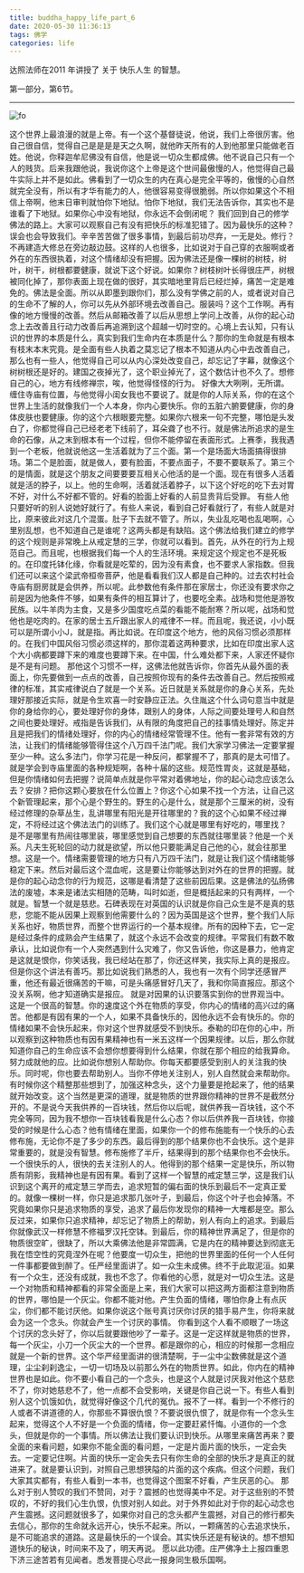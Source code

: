 ```yaml
---
title: buddha_happy_life_part_6
date: 2020-05-30 11:36:13
tags: 佛学
categories: life 
---
```


达照法师在2011 年讲授了 关于 快乐人生 的智慧。

第一部分，第6节。

<!--more-->


---

![fo](https://gateway.pinata.cloud/ipfs/QmRuvFAptj9nA354mwLYPzNuiGyDzYV97s8e83H4KBxFtF "达照法师")

这个世界上最浪漫的就是上帝。有一个这个基督徒说，他说，我们上帝很厉害。他自己很自信，觉得自己是是是是天之久啊，就他昨天所有的人到他那里只能做老百姓。他说，你释迦牟尼佛没有自信，他是说一切众生都成佛。他不说自己只有一个人的贱货。后来我跟他说，我说你这个上帝是这个世间最傲慢的人，他觉得自己最牛实际上并不是如此。佛看到了一切众生的内在真心是完全平等的，傲慢的心自然就完全没有，所以有才华有能力的人，他很容易变得很脆弱。所以你如果这个不相信上帝啊，他末日审判就怕你下地狱。怕你下地狱，我们无法告诉你，其实也不是谁看了下地狱。如果你心中没有地狱，你永远不会倒闭呢？
我们回到自己的修学佛法的路上。大家可以观察自己有没有把快乐的标准犯错了。因为最快乐的这种？误会也会导致我们。辛辛苦苦做了很多事情，到最后前功尽弃，一无是处。修行？不再建造大修总在旁边敲边鼓。这样的人也很多，比如说对于自己穿的衣服啊或者外在的东西很执着，对这个情绪却没有把握。因为佛法还是像一棵树的树枝，树叶，树干，树根都要健康，就说下这个好说。如果你？树枝树叶长得很庄严，树根被同化掉了，那你表面上现在做的很好，其实暗地里背后已经烂掉，痛苦一定是难免的。佛法是全面。所以从即墨到跟你们，那么没有学佛之前的人，或者说对自己的生命不了解的人，你可以先从外部环境去改善自己。服装吗？这个工作啊。再有像的地方慢慢的改善。然后从邮箱改善了以后从思想上学问上改善，从你的起心动念上去改善且行动力改善后再追溯到这个超越一切时空的。心境上去认知，只有认识的世界的本质是什么，真实到我们生命内在本质是什么？那你的生命就是有根本有枝末本末究竟。是全面有些人执着之莫忘记了根本不知道从内心中去改善自己，那么也有一些人，他觉得自己可以从内心深处改变自己，却忘记了字幕，就像这个树树根还是好的。建国之夜掉光了，这个职业掉光了，这个数估计也不久了。想修自己的心，地方有线修禅宗，唉，他觉得怪怪的行为。
好像大大咧咧，无所谓。缠住寺庙有位置，与他觉得小闺女我也不要说了。就是你的人际关系，你的在这个世界上生活的就像我们一个人本身，你内心要快乐。你的五脏六腑要健康，你的身体皮肤也要健康。你的这个六根眼要完整。如果你六根来一句不完整，哪怕是头发白了，你都觉得自己已经老老下线前了，耳朵聋了也不行。就是佛法所追求的是生命的石像，从之末到根本有一个过程，但你不能停留在表面形式。上赛季，我我遇到一个老板，他就说他这一生活着就为了三个面。第一个是场面大场面搞得很排场。第二个是脸面，就是做人，要有脸面，不要点面子，不要不要联系了。第三个的是情面，就是这个朋友之间要要要互相关心他活的是一个面。现在有很多人活着就是活的脖子，以上。他的生命啊，活着就活着脖子，以下这个好吃的吃下去对胃不好，对什么不好都不管的。好看的脸面上好看的人前显贵背后受罪。
有些人他只要好听的别人说她好就行了。有些人来说，看到自己好看就行了，有些人就是对比，原来彼此对这几个混蛋。肚子下去就不管了。所以，失业乱吃喝也乱喝啊，心里别乱想，也不知道自己是谁呢？这两头都是有缺陷。这个佛法给我们建立的修学的这个规则是非常晚上从戒定慧的三学，你就可以看到。首先，从外在的行为上规范自己。而且呢，也根据我们每一个人的生活环境。来规定这个规定也不是死板的。在印度托钵化缘，你看就是吃荤的，因为没有素食，也不要求人家指数。但我们还可以来这个梁武帝桓帝菩萨，他是看看我们汉人都是自己种的。过去农村社会寺庙有厨房就是会供养，所以呢。此参数他有条件那在家居士，你还没有要求你之前是因为他条件不够，如果有条件的相互算计了，也要吃全素。战场和觉他是游牧民族。以牛羊肉为主食，又是多少国度吃点菜的看能不能耐寒？所以呢，战场和觉他也是吃肉的。在家的居士五斤跟出家人的戒律不一样。而且呢，我还说，小小既可以是所谓小小J，就是指。再比如说。在印度这个地方，他的风俗习惯必须那样的。在我们中国风俗习惯必须这样的，那你混着这两种要求，比如在印度出家人这个大小病都要蹲下来的难度也要蹲下来。在中国，什么难处都下来，人家还怀疑你是不是有问题。
那他这个习惯不一样，这佛法他就告诉你，你首先从最外面的表面上，你先要做到一点点的改善，自己按照你现有的条件去改善自己。然后按照戒律的标准，其实戒律说白了就是一个关系。近日就是关系就是你的身心关系，先处理好那接近实际，就是令生欢喜一时安静应正法。久住胤这个什么词句意当中就是你的身给你的心，要处理好你的身体，跟别人的身体，人际之间要处理号人和自然之间也要处理好。戒指是告诉我们，从有限的角度把自己的挂事情处理好。陈定并且是把我们的情绪处理好，你的内心的情绪经常管理不住。他有一套非常有效的方法，让我们的情绪能够管得住这个八万四千法门呢。我们大家学习佛法一定要掌握至少一种。这么多法门，你学习花是一种反问，都掌握不了，那真的是太可惜了。就是学会到寺庙里面的各种规矩啊，各种十届的这些。规范性胃炎，这就是基础，但是你情绪如何去把握？说简单点就是你平常对着佛地址，你的起心动念应该怎么去？安排？把你这颗心要放在什么位置上？你这个心如果不找一个方法，让自己这个新管理起来，那个心是个野生的。野生的心是什么，就是那个三厘米的树，没有经过修理的杂草丛生，乱讲哪里有阳光是开往哪里的？我的这个心如果不经过禅定，不将经过这个佛法法门的训练了。我们这个心就是哪里有好吃的，哪里找？
是不是哪里有热闹往哪里装，哪里感觉到自己想要的东西就往哪里装？他是一个关系。凡夫生死轮回的动力就是欲望，所以他只要能满足自己他的心，就会往那里想。这是一个。情绪需要管理的地方只有八万四千法门，就是让我们这个情绪能够稳定下来。然后对最后这个混血呢，这是要让你能够达到对外在的世界的把握。就是你的起心动念你的行为规范，这哪是看清楚了这些前因后果。这是佛法的弘扬佛法的废墟，本来是诸法实相随的范畴，叫时如逝，但是概括起来的只有两样，一个就是。智慧一个就是慈悲。石碑表现在对英国的认识就是你自己众生是不是真的慈悲，您能不能从因果上观察到他需要什么的？因为英国是这个世界，整个我们人际关系也好，物质世界，而整个世界运行的一个基本规律。所有的因种下去，它一定是经过条件的成熟会产生结果了，就这个永远不会改变的规律。平常我们有数不敢承认，比如说你有一个人突然遇到什么灾难了，你又告诉他，你这是暴力，他肯定是这就是恨你，你笑话我，我已经站在那了，你还这样笑，我实际上真的是报应。但是你这个讲法有善巧。那比如说我们熟悉的人，我也有一次有个同学还感冒严重，他还有最近很痛苦的干嘛，可是头痛感冒好几天了，我和你简直报应。那这个没关系啊，他才知道确实是报应。
就是对因果的认识要落实到你的世界观当中。这是一个很高的智慧。你的速度这个外在物质的享受，你内心的情绪的高兴过的痛苦。他都是有因有果的一个人，如果不具备快乐的，因他永远不会有快乐的。你的情绪如果不会快乐起来，你对这个世界就感受不到快乐。泰勒的印在你的心中，所以观察到这种物质也有因有果精神也有一米五这样一个因果规律。以后，那么你就知道你自己的生命应该不会想你想要得到什么结果，你就在那个相应的给我算命。努力成就他的应。比如说你想别人帮助你。你每天都要感受到别人的关注我的快乐。同时呢，你也要去帮助别人。当你不停地关注别人，别人自然就会来帮助你。有时候你这个精整那些想到了，加强这种念头，这个力量要是抢起来了，他的结果就开始改变。这个当然是更深的道理，就是物质的世界跟你精神的世界不是截然分开的。不是说今天我供养的一百块钱，然后你以后呢，就供养我一百块钱，这个不完全等同，因为我不想你一百块钱看我是什么心态？你以后供养我一百块钱，你接受的时候是什么心态？他有情绪在里面，如果你一个的修布施能有一个快乐的心去修布施，无论你不是了多少的东西。最后得到的那个结果你也不会快乐。这个是非常重要的，就是没有智慧。修布施修了半斤，结果得到的那个结果你也不会快乐。
一个很快乐的人，很快的去关注别人的人。他得到的那个结果一定是快乐，所以物质有阴影，我精神也是有因有果。看到了这样一个智慧的戒定慧三学，这是我们认识到这个离开的戒定慧三学而去，追求短暂的偏右面的快乐到最后不一定真正爱的。就像一棵树一样，你只是追求那几张叶子，到最后，你这个叶子也会掉落。不究竟如果你只是追求物质的享受，追求了最后你发现你的精神一大堆都是空。那么反过来，如果你只追求精神，却忘记了物质上的帮助，别人有向上的追求。到最后你就像武汉一样修慧不修福罗汉托空钵。到最后，你的精神世界满足了，但是你的物质很空旷，很缺了，所以大乘佛法他是非常圆满，它是内在的精神要达到彻底无我在悟空性的究竟涅外在呢？他要度一切众生，把他的世界里面的任何一个人任何一件事都要做到醉了。任严经里面讲了。如一众生未成佛。终不于此取泥洹。如果有一个众生，还没有成就，我也不念了。你看他的心愿，就是对一切众生法。这是一个对物质和精神都看的非常全面是上来，我们大家可以把这两方面都注意到物质的世界，哪怕是一个灰尘。你都不能对他。产生负面的情绪，哪怕你身上有点灰尘，你们都不能讨厌他。如果你说这个账号真讨厌你讨厌的猎手易产生，你将来就会为这一个念头。你就会产生一个讨厌的事情。
你看到这个人看不顺眼了一场这个讨厌的念头好了，你以后就要跟他吵了一辈子。这是一定这样就是物质的世界，每一个灰尘，小刀一个灰尘大的一个世界。都是跟你的心，相应的时候那一念相应就是一个新的世界。这个华严经里面讲的很清楚啊，于一尘中尘数佛就是这个道理，尘尘刹刹逸尘，一切一切场及以前那么外在的物质世界。如此，你内在的精神世界也是如此。你不要小看自己的一个念头，也是这个人就是讨厌我对他这个慈悲不了，你对她慈悲不了，他一点都不会受影响，关键是你自己说一下。有些人看到别人这个饥饿如仇，就觉得好像这个几代的冤仇。报不了一样。看到一个不修行的人或者不讲道德的人，你那些不算很仇恨？不要说很仇恨了，就是你有一个念头生起来，觉得这个人不好是一个负面的情绪，你一定要赶紧忏悔。小道你的一个念头，但就是你的一个事情。所以佛法让我们要认识到快乐。从哪里来痛苦再来？要全面的来看问题，如果你不能全面的看问题，一定是片面片面的快乐，一定会失去。一定要记住啊。片面的快乐一定会失去只有你生命的全部的快乐才是真正的就进来了。就是要认识到，对照自己思想狭隘的片面的这个疾病。但这个问题，我们大家其实都有，有些人看到一本书，也觉得这个图案不好看，产生厌恶的心。
那么对于别人赞叹的我们不赞同，对于？震撼的也觉得美中不足。对于这些别的不赞叹的，不好的我们心生仇恨，仇恨对别人如此。对于外界如此对于你的起心动念也产生震撼。这问题就很多了，如果你对自己的念头都产生震撼，对自己的修行都失去信心，那你的生命就永远开心，快乐不起来。所以，一颗痛苦的心去追求快乐，是不可能追求的道路。这是最快乐的一个误会。其实快乐还是有秘诀的。想不想知道快乐的秘诀，时间来不及了，明天再说。
愿以此功德。庄严佛净土上报四重恩下济三途苦若有见闻者。悉发菩提心尽此一报身同生极乐国啊。